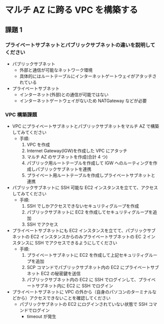 # マルチ AZ に跨る VPC を構築する

## 課題 1

### プライベートサブネットとパブリックサブネットの違いを説明してください

- パブリックサブネット
  - 外部と通信が可能なネットワーク環境
  - 具体的にはルートテーブルにインターネットゲートウェイがアタッチされている
- プライベートサブネット
  - インターネット(外部)との通信が可能ではない
  - インターネットゲートウェイがないため NATGateway などが必要

### VPC 構築課題

- VPC にプライベートサブネットとパブリックサブネットをマルチ AZ で構築してみてください
  - 手順:
    1. VPC を作成
    2. Internet Gateway(IGW)を作成した VPC にアタッチ
    3. マルチ AZ のサブネットを作成(合計 4 つ)
    4. パブリック用ルートテーブルを作成して IGW へのルーティングを作成しパブリックサブネットを連携
    5. プライベート用ルートテーブルを作成しプライベートサブネットと連携
- パブリックサブネットに SSH 可能な EC2 インスタンスを立てて、アクセスしてみてください
  - 手順:
    1. SSH でしかアクセスできないセキュリティグループを作成
    2. パブリックサブネットに EC2 を作成してセキュリティグループを追加
    3. SSH でアクセス
- プライベートサブネットにも EC2 インスタンスを立てて、パブリックサブネットの EC2 インスタンスからのみプライベートサブネットの EC ２インスタンスに SSH でアクセスできるようにしてください
  - 手順:
    1. プライベートサブネットに EC2 を作成して上記セキュリティグループを追加
    2. SCP コマンドでパブリックサブネット内の EC2 にプライベートサブネット EC2 の秘密鍵を送信
    3. パブリックサブネット内の EC2 に SSH でログインして、プライベートサブネット内に EC2 に SSH でログイン
- プライベートサブネットに VPC の外から（自身のパソコンのターミナルなどから）アクセスできないことを確認してください
  - パブリックサブネットの EC2 にログインされていない状態で SSH コマンドでログイン
    - timeout が発生

